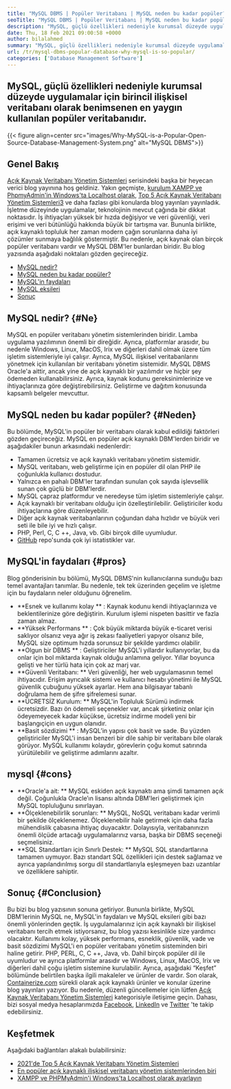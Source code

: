 ```yaml
---
title: "MySQL DBMS | Popüler Veritabanı | MySQL neden bu kadar popüler?" 
seoTitle: "MySQL DBMS | Popüler Veritabanı | MySQL neden bu kadar popüler?" 
description: "MySQL, güçlü özellikleri nedeniyle kurumsal düzeyde uygulamalar için birincil ilişkisel veritabanı olarak kabul edilen en yaygın kullanılan popüler veritabanıdır." 
date: Thu, 18 Feb 2021 09:00:58 +0000
author: bilalahmed
summary: "MySQL, güçlü özellikleri nedeniyle kurumsal düzeyde uygulamalar için birincil ilişkisel veritabanı olarak benimsenen en yaygın kullanılan popüler veritabanıdır." 
url: /tr/mysql-dbms-popular-database-why-mysql-is-so-popular/
categories: ['Database Management Software']
---
```


## MySQL, güçlü özellikleri nedeniyle kurumsal düzeyde uygulamalar için birincil ilişkisel veritabanı olarak benimsenen en yaygın kullanılan popüler veritabanıdır.

{{< figure align=center src="images/Why-MySQL-is-a-Popular-Open-Source-Database-Management-System.png" alt="MySQL DBMS">}}


## Genel Bakış
[Açık Kaynak Veritabanı Yönetim Sistemleri][1] serisindeki başka bir heyecan verici blog yayınına hoş geldiniz. Yakın geçmişte, [kurulum XAMPP ve PhpmyAdmin'in Windows'ta Localhost olarak][2], [Top 5 Açık Kaynak Veritabanı Yönetim Sistemleri][3][3] ve daha fazlası gibi konularda blog yayınları yayınladık. İşletme düzeyinde uygulamalar, teknolojinin mevcut çağında bir dikkat noktasıdır. İş ihtiyaçları yüksek bir hızda değişiyor ve veri güvenliği, veri erişimi ve veri bütünlüğü hakkında büyük bir tartışma var. Bununla birlikte, açık kaynaklı topluluk her zaman modern çağın sorunlarına daha iyi çözümler sunmaya bağlılık göstermiştir. Bu nedenle, açık kaynak olan birçok popüler veritabanı vardır ve MySQL DBM'ler bunlardan biridir. Bu blog yazısında aşağıdaki noktaları gözden geçireceğiz.
  * [MySQL nedir?][4]
  * [MySQL neden bu kadar popüler?][5]
  * [MySQL'in faydaları][6]
  * [MySQL eksileri][7]
  * [Sonuç][8]

## MySQL nedir?   {#Ne}
MySQL en popüler veritabanı yönetim sistemlerinden biridir. Lamba uygulama yazılımının önemli bir direğidir. Ayrıca, platformlar arasıdır, bu nedenle Windows, Linux, MacOS, Irix ve diğerleri dahil olmak üzere tüm işletim sistemleriyle iyi çalışır. Ayrıca, MySQL ilişkisel veritabanlarını yönetmek için kullanılan bir veritabanı yönetim sistemidir. MySQL DBMS Oracle'a aittir, ancak yine de açık kaynaklı bir yazılımdır ve hiçbir şey ödemeden kullanabilirsiniz. Ayrıca, kaynak kodunu gereksinimlerinize ve ihtiyaçlarınıza göre değiştirebilirsiniz. Geliştirme ve dağıtım konusunda kapsamlı belgeler mevcuttur.

## MySQL neden bu kadar popüler?   {#Neden}
Bu bölümde, MySQL'in popüler bir veritabanı olarak kabul edildiği faktörleri gözden geçireceğiz. MySQL en popüler açık kaynaklı DBM'lerden biridir ve aşağıdakiler bunun arkasındaki nedenlerdir:
  * Tamamen ücretsiz ve açık kaynaklı veritabanı yönetim sistemidir.
  * MySQL veritabanı, web geliştirme için en popüler dil olan PHP ile çoğunlukla kullanıcı dostudur.
  * Yalnızca en pahalı DBM'ler tarafından sunulan çok sayıda işlevsellik sunan çok güçlü bir DBM'lerdir.
  * MySQL çapraz platformdur ve neredeyse tüm işletim sistemleriyle çalışır.
  * Açık kaynaklı bir veritabanı olduğu için özelleştirilebilir. Geliştiriciler kodu ihtiyaçlarına göre düzenleyebilir.
  * Diğer açık kaynak veritabanlarının çoğundan daha hızlıdır ve büyük veri seti ile bile iyi ve hızlı çalışır.
  * PHP, Perl, C, C ++, Java, vb. Gibi birçok dille uyumludur.
  * [GitHub][9] repo'sunda çok iyi istatistikler var.

## MySQL'in faydaları   {#pros}
Blog gönderisinin bu bölümü, MySQL DBMS'nin kullanıcılarına sunduğu bazı temel avantajları tanımlar. Bu nedenle, tek tek üzerinden geçelim ve işletme için bu faydaların neler olduğunu öğrenelim.
  * **Esnek ve kullanımı kolay ** : Kaynak kodunu kendi ihtiyaçlarınıza ve beklentilerinize göre değiştirin. Kurulum işlemi nispeten basittir ve fazla zaman almaz.
  * **Yüksek Performans ** : Çok büyük miktarda büyük e-ticaret verisi saklıyor olsanız veya ağır iş zekası faaliyetleri yapıyor olsanız bile, MySQL size optimum hızda sorunsuz bir şekilde yardımcı olabilir.
  * **Olgun bir DBMS ** : Geliştiriciler MySQL'i yıllardır kullanıyorlar, bu da onlar için bol miktarda kaynak olduğu anlamına geliyor. Yıllar boyunca gelişti ve her türlü hata için çok az marj var.
  * **Güvenli Veritabanı: **  Veri güvenliği, her web uygulamasının temel ihtiyacıdır. Erişim ayrıcalık sistemi ve kullanıcı hesabı yönetimi ile MySQL güvenlik çubuğunu yüksek ayarlar. Hem ana bilgisayar tabanlı doğrulama hem de şifre şifrelemesi sunar.
  * **ÜCRETSİZ Kurulum: **  MySQL'in Topluluk Sürümü indirmek ücretsizdir. Bazı ön ödemeli seçenekler var, ancak şirketiniz onlar için ödeyemeyecek kadar küçükse, ücretsiz indirme modeli yeni bir başlangıç ​​için en uygun olanıdır.
  * **Basit sözdizimi ** : MySQL’in yapısı çok basit ve sade. Bu yüzden geliştiriciler MySQL'i insan benzeri bir dile sahip bir veritabanı bile olarak görüyor. MySQL kullanımı kolaydır, görevlerin çoğu komut satırında yürütülebilir ve geliştirme adımlarını azaltır.

## mysql   {#cons}
  * **Oracle'a ait: **  MySQL eskiden açık kaynaktı ama şimdi tamamen açık değil. Çoğunlukla Oracle’ın lisansı altında DBM'leri geliştirmek için MySQL topluluğunu sınırlayan.
  * **Ölçeklenebilirlik sorunları: **  MySQL, NoSQL veritabanı kadar verimli bir şekilde ölçeklenemez. Ölçeklenebilir hale getirmek için daha fazla mühendislik çabasına ihtiyaç duyacaktır. Dolayısıyla, veritabanınızın önemli ölçüde artacağı uygulamalarınız varsa, başka bir DBMS seçeneği seçmelisiniz.
  * **SQL Standartları için Sınırlı Destek: **  MySQL SQL standartlarına tamamen uymuyor. Bazı standart SQL özellikleri için destek sağlamaz ve ayrıca yapılandırılmış sorgu dil standartlarıyla eşleşmeyen bazı uzantılar ve özelliklere sahiptir.

## Sonuç   {#Conclusion}
Bu bizi bu blog yazısının sonuna getiriyor. Bununla birlikte, MySQL DBM'lerinin MySQL ne, MySQL'in faydaları ve MySQL eksileri gibi bazı önemli yönlerinden geçtik. İş uygulamalarınız için açık kaynaklı bir ilişkisel veritabanı tercih etmek istiyorsanız, bu blog yazısı kesinlikle size yardımcı olacaktır. Kullanımı kolay, yüksek performans, esneklik, güvenlik, vade ve basit sözdizimi MySQL'i en popüler veritabanı yönetim sisteminden biri haline getirir. PHP, PERL, C, C ++, Java, vb. Dahil birçok popüler dil ile uyumludur ve ayrıca platformlar arasıdır ve Windows, Linux, MacOS, Irix ve diğerleri dahil çoğu işletim sistemine kurulabilir. Ayrıca, aşağıdaki “Keşfet” bölümünde belirtilen başka ilgili makaleler ve ürünler de vardır.
Son olarak, [Containerize.com][10] sürekli olarak açık kaynaklı ürünler ve konular üzerine blog yayınları yazıyor. Bu nedenle, düzenli güncellemeler için lütfen [Açık Kaynak Veritabanı Yönetim Sistemleri][11] kategorisiyle iletişime geçin. Dahası, bizi sosyal medya hesaplarımızda [Facebook][12], [LinkedIn][13] ve [Twitter][14] 'te takip edebilirsiniz.

## Keşfetmek
Aşağıdaki bağlantıları alakalı bulabilirsiniz:
  * [2021'de Top 5 Açık Kaynak Veritabanı Yönetim Sistemleri][3]
  * [En popüler açık kaynaklı ilişkisel veritabanı yönetim sistemlerinden biri][15]
  * [XAMPP ve PHPMyAdmin'i Windows'ta Localhost olarak ayarlayın][2]

  
[1]: https://blog.containerize.com/category/database-management-software/
[2]: https://blog.containerize.com/database-management-software/how-to-setup-xampp-and-phpmyadmin-as-localhost-on-windows/
[3]: https://blog.containerize.com/2021/02/12/top-5-open-source-dbms-software-in-2021-mysql-and-alternatives/
[4]: #what
[5]: #why
[6]: #pros
[7]: #cons
[8]: #conclusion
[9]: https://github.com/mysql/mysql-server
[10]: https://www.containerize.com/
[11]: https://products.containerize.com/database-management-system
[12]: https://web.facebook.com/containerize
[13]: https://www.linkedin.com/company/containerize/
[14]: https://twitter.com/containerize_co
[15]: https://products.containerize.com/database-management-system/mysql

